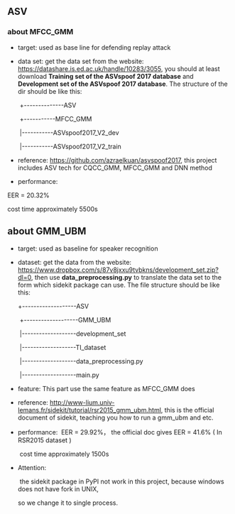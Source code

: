 ## ASV



### about MFCC_GMM

* target: used as base line for defending replay attack

* data set: get the data set from the website: https://datashare.is.ed.ac.uk/handle/10283/3055, you should at least download **Training set of the ASVspoof 2017 database** and **Development set of the ASVspoof 2017 database**. The structure of the dir should be like this:

  ​	+--------------ASV

  ​	+-----------MFCC_GMM

  ​	|-----------ASVspoof2017_V2_dev

  ​	|-----------ASVspoof2017_V2_train

* reference: https://github.com/azraelkuan/asvspoof2017, this project includes ASV tech for CQCC_GMM, MFCC_GMM and DNN method

*  performance: 

  EER = 20.32%

  cost time approximately 5500s





## about GMM_UBM

* target: used as baseline for speaker recognition

* dataset: get the data from the website: https://www.dropbox.com/s/87v8jxxu9tvbkns/development_set.zip?dl=0, then use **data_preprocessing.py** to translate the data set to the form which sidekit package can use. The file structure should be like this:

   	+-------------------ASV

  ​	+-------------------GMM_UBM

  ​	|-------------------development_set

  ​	|-------------------TI_dataset

  ​	|-------------------data_preprocessing.py

  ​	|-------------------main.py

* feature: This part use the same feature as MFCC_GMM does

* reference: http://www-lium.univ-lemans.fr/sidekit/tutorial/rsr2015_gmm_ubm.html, this is the official document of sidekit, teaching you how to run a gmm_ubm and etc.

* performance:
  ​       EER = 29.92%， the official doc gives EER = 41.6% ( In RSR2015 dataset )

  ​       cost time approximately 1500s

* Attention: 

  ​	the sidekit package in PyPI not work in this project, because windows does not have fork in UNIX, 

  so we change it to single process.
